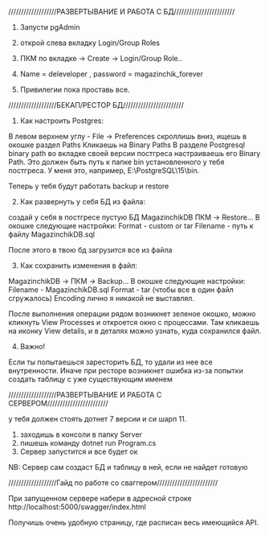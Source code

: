 ///////////////////РАЗВЕРТЫВАНИЕ И РАБОТА С БД////////////////////////

1) Запусти pgAdmin

2) открой слева вкладку Login/Group Roles

3) ПКМ по вкладке -> Create -> Login/Group Role..

4) Name = deleveloper , password = magazinchik_forever

5) Привилегии пока проставь все.



///////////////////БЕКАП/РЕСТОР БД////////////////////////

1) Как настроить Postgres:

В левом верхнем углу - File -> Preferences
скроллишь вниз, ищешь в окошке раздел Paths
Кликаешь на Binary Paths
В разделе Postgresql binary path во вкладке своей версии постгреса 
настраиваешь его Binary Path. Это должен быть путь к папке bin установленного у тебя постгреса.
У меня это, например, E:\PostgreSQL\15\bin. 

Теперь у тебя будут работать backup и restore


2) Как развернуть у себя БД из файла:

создай у себя в постгресе пустую БД MagazinchikDB
ПКМ -> Restore...
В окошке следующие настройки:
Format - custom or tar
Filename - путь к файлу MagazinchikDB.sql

После этого в твою бд загрузится все из файла



3) Как сохранить изменения в файл:

MagazinchikDB -> ПКМ -> Backup...
В окошке следующие настройки:
Filename - MagazinchikDB.sql
Format - tar (чтобы все в один файл сгружалось)
Encoding лично я никакой не выставлял.

После выполнения операции рядом возникнет зеленое окошко, можно кликнуть View Processes
и откроется окно с процессами. Там кликаешь на иконку View details, и в деталях можно узнать, куда сохранился файл.


4) Важно!

Если ты попытаешься заресторить БД, то удали из нее все внутренности. Иначе при ресторе возникнет ошибка из-за попытки создать таблицу с уже существующим именем


///////////////////РАЗВЕРТЫВАНИЕ И РАБОТА С СЕРВЕРОМ////////////////////////

у тебя должен стоять дотнет 7 версии и си шарп 11.

1) заходишь в консоли в папку Server
2) пишешь команду dotnet run Program.cs
3) Сервер запустится и все будет ок

NB: Сервер сам создаст БД и таблицу в ней, если не найдет готовую

///////////////////Гайд по работе со сваггером////////////////////////

При запущенном сервере набери в адресной строке http://localhost:5000/swagger/index.html

Получишь очень удобную страницу, где расписан весь имеющийся API.


